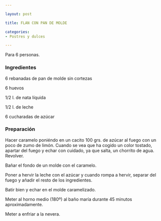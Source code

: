 ```yaml
---

layout: post

title: FLAN CON PAN DE MOLDE

categories:
- Postres y dulces

---
```


Para 6 personas.

<h3>Ingredientes</h3>

6 rebanadas de pan de molde sin cortezas

6 huevos

1/2 l. de nata líquida

1/2 l. de leche

6 cucharadas de azúcar

<h3>Preparación</h3>

Hacer caramelo poniéndo en un cacito 100 grs. de azúcar al fuego con un poco de zumo de limón. Cuando se vea que ha cogido un color tostado, apartar del fuego y echar con cuidado, ya que salta, un chorrito de agua. Revolver.

Bañar el fondo de un molde con el caramelo.

Poner a hervir la leche con el azúcar y cuando rompa a hervir, separar del fuego y añadir el resto de los ingredientes.

Batir bien y echar en el molde caramelizado.

Meter al horno medio (180&ordm;) al baño maría durante 45 minutos aproximadamente.

Meter a enfriar a la nevera.

